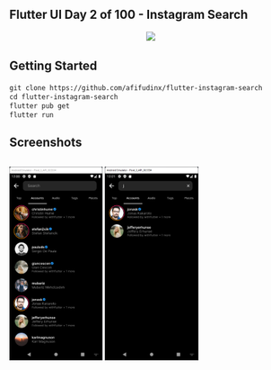 ## Flutter UI Day 2 of 100 - Instagram Search
<p align="center">
  <img src="https://avatars.githubusercontent.com/u/94339143?v=4" width=100/>
</p>

## Getting Started

```
git clone https://github.com/afifudinx/flutter-instagram-search
cd flutter-instagram-search
flutter pub get
flutter run
```

## Screenshots
<p style="float: left;">
  <img src="
screenshots/1.png" width="33%"/>
  <img src="
screenshots/2.png" width="33%"/>
</p>
